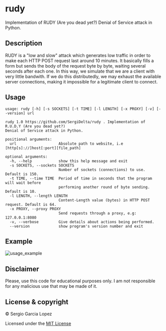 # rudy
Implementation of RUDY (Are you dead yet?) Denial of Service attack in Python.
## Description
RUDY is a "low and slow" attack which generates low traffic in order to make each HTTP POST request last around 10 minutes. It basically fills a form but sends the body of the request byte by byte, waiting several seconds after each one. In this way, we simulate that we are a client with very little bandwith. If we do this distributedly, we may exhaust the available server connections, making it impossible for a legitimate client to connect.
## Usage
```
usage: rudy [-h] [-s SOCKETS] [-t TIME] [-l LENGTH] [-x PROXY] [-v] [--version] url

rudy 1.0 https://github.com/SergiDelta/rudy . Implementation of R.U.D.Y (Are you dead yet?)
Denial of Service attack in Python.

positional arguments:
  url                   Absolute path to website, i.e [http[s]://]host[:port][file_path]

optional arguments:
  -h, --help            show this help message and exit
  -s SOCKETS, --sockets SOCKETS
                        Number of sockets (connections) to use. Default is 150.
  -t TIME, --time TIME  Period of time in seconds that the program will wait before
                        performing another round of byte sending. Default is 10.
  -l LENGTH, --length LENGTH
                        Content-Length value (bytes) in HTTP POST request. Default is 64.
  -x PROXY, --proxy PROXY
                        Send requests through a proxy, e.g: 127.0.0.1:8080
  -v, --verbose         Give details about actions being performed.
  --version             show program's version number and exit
```
## Example
![usage_example](https://user-images.githubusercontent.com/63166659/131248667-88827dd6-eb02-4322-a329-a4f8f1a0ec01.png)
## Disclaimer
Please, use this code for educational purposes only. I am not responsible for any malicious use that may be made of it.
## License & copyright
© Sergio Garcia Lopez

Licensed under the [MIT License](LICENSE)

